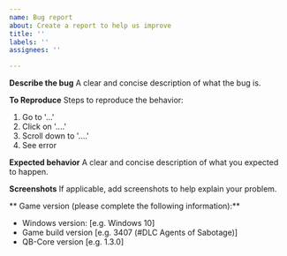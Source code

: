 ```yaml
---
name: Bug report
about: Create a report to help us improve
title: ''
labels: ''
assignees: ''

---
```


**Describe the bug**
A clear and concise description of what the bug is.

**To Reproduce**
Steps to reproduce the behavior:
1. Go to '...'
2. Click on '....'
3. Scroll down to '....'
4. See error

**Expected behavior**
A clear and concise description of what you expected to happen.

**Screenshots**
If applicable, add screenshots to help explain your problem.

** Game version (please complete the following information):**
 - Windows version: [e.g. Windows 10]
 - Game build version [e.g. 3407 (#DLC Agents of Sabotage)]
 - QB-Core version [e.g. 1.3.0]
